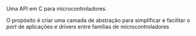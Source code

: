 Uma API em C para microcontroladores.

O propósito é criar uma camada de abstração para simplificar e facilitar o _port_ de aplicações e drivers entre famílias de microcontroladores